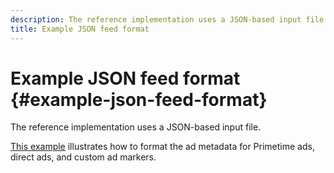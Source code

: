 ```yaml
---
description: The reference implementation uses a JSON-based input file.
title: Example JSON feed format
---
```


# Example JSON feed format {#example-json-feed-format}

The reference implementation uses a JSON-based input file.

[This example](https://help.adobe.com/en_US/primetime/api/reference_implementation/json-example.json) illustrates how to format the ad metadata for Primetime ads, direct ads, and custom ad markers.